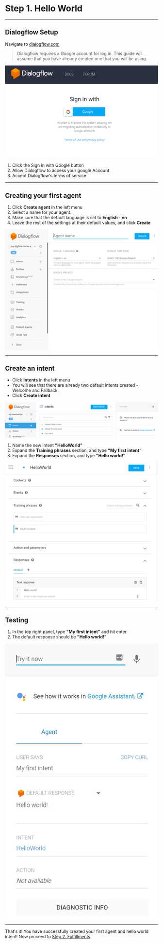 # Step 1. Hello World

----
## Dialogflow Setup
Navigate to [dialogflow.com](https://dialogflow.com)


> Dialogflow requires a Google account for log in. This guide will assume that you have already created one that you will be using.

![Dialogflow sign-in](setup-001.png?raw=true "Dialogflow sign-in")

1. Click the Sign in with Google button
2. Allow Dialogflow to access your google Account
3. Accept Dialogflow's terms of service


----
## Creating your first agent

1. Click **Create agent** in the left menu
2. Select a name for your agent.
3. Make sure that the default language is set to **English - en**
4. Leave the rest of the settings at their default values, and click **Create**

![Create agent](CreateAgent.JPG?raw=true "Create agent")


----
## Create an intent

* Click **Intents** in the left menu
* You will see that there are already two default intents created - Welcome and Fallback. 
* Click **Create intent**

![Create an intent](Intents.png?raw=true "Create an intent")

1. Name the new Intent **"HelloWorld"**
2. Expand the **Training phrases** section, and type **"My first intent"**
3. Expand the **Responses** section, and type **"Hello world!"**


![Hello world](HelloWorldIntent.JPG?raw=true "Hello world")


----

## Testing

1. In the top right panel, type **"My first intent"** and hit enter.
2. The default response should be **"Hello world!"**


![Testing](HelloWorldIntentTest.JPG?raw=true "Testing")

----

That's it! You have successfully created your first agent and hello world intent! 
Now proceed to [Step 2. Fulfillments](../tree/steps/2.Fulfillments)

